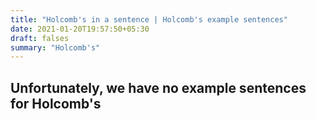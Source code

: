 ```yaml
---
title: "Holcomb's in a sentence | Holcomb's example sentences"
date: 2021-01-20T19:57:50+05:30
draft: falses
summary: "Holcomb's"
---
```

## Unfortunately, we have no example sentences for Holcomb's                 
